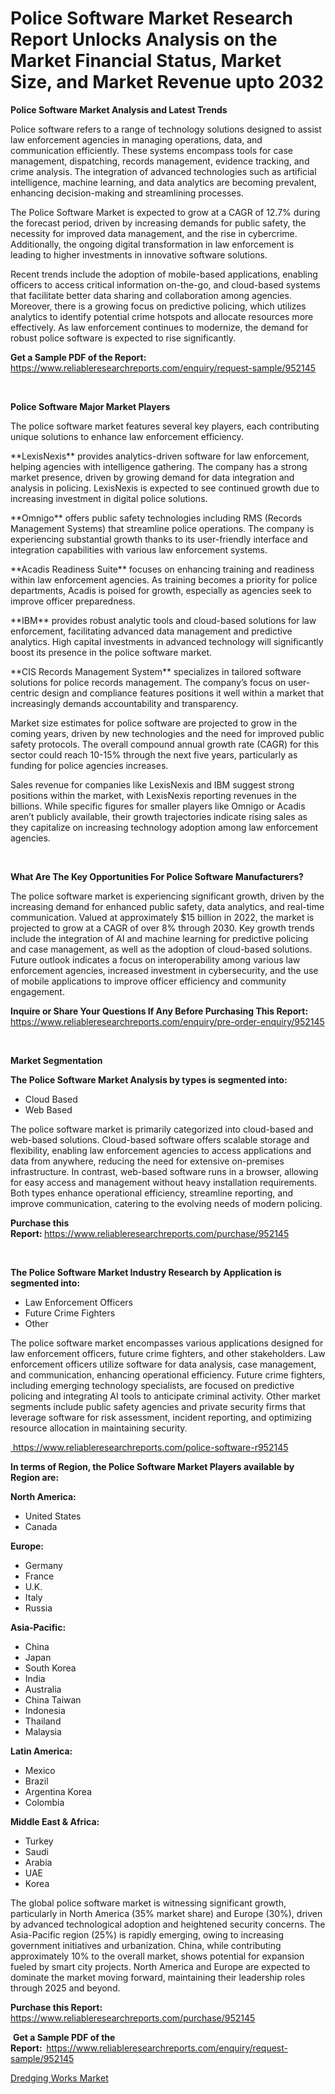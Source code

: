 <p><h1>Police Software Market Research Report Unlocks Analysis on the Market Financial Status, Market Size, and Market Revenue upto 2032</h1></p><p><strong>Police Software Market Analysis and Latest Trends</strong></p>
<p><p>Police software refers to a range of technology solutions designed to assist law enforcement agencies in managing operations, data, and communication efficiently. These systems encompass tools for case management, dispatching, records management, evidence tracking, and crime analysis. The integration of advanced technologies such as artificial intelligence, machine learning, and data analytics are becoming prevalent, enhancing decision-making and streamlining processes.</p><p>The Police Software Market is expected to grow at a CAGR of 12.7% during the forecast period, driven by increasing demands for public safety, the necessity for improved data management, and the rise in cybercrime. Additionally, the ongoing digital transformation in law enforcement is leading to higher investments in innovative software solutions. </p><p>Recent trends include the adoption of mobile-based applications, enabling officers to access critical information on-the-go, and cloud-based systems that facilitate better data sharing and collaboration among agencies. Moreover, there is a growing focus on predictive policing, which utilizes analytics to identify potential crime hotspots and allocate resources more effectively. As law enforcement continues to modernize, the demand for robust police software is expected to rise significantly.</p></p>
<p><strong>Get a Sample PDF of the Report:&nbsp;</strong> <a href="https://www.reliableresearchreports.com/enquiry/request-sample/952145?utm_campaign=2222&utm_medium=2&utm_source=Github&utm_content=ia&utm_term=06032025&utm_id=police-software">https://www.reliableresearchreports.com/enquiry/request-sample/952145</a></p>
<p>&nbsp;</p>
<p><strong>Police Software Major Market Players</strong></p>
<p><p>The police software market features several key players, each contributing unique solutions to enhance law enforcement efficiency. </p><p>**LexisNexis** provides analytics-driven software for law enforcement, helping agencies with intelligence gathering. The company has a strong market presence, driven by growing demand for data integration and analysis in policing. LexisNexis is expected to see continued growth due to increasing investment in digital police solutions.</p><p>**Omnigo** offers public safety technologies including RMS (Records Management Systems) that streamline police operations. The company is experiencing substantial growth thanks to its user-friendly interface and integration capabilities with various law enforcement systems.</p><p>**Acadis Readiness Suite** focuses on enhancing training and readiness within law enforcement agencies. As training becomes a priority for police departments, Acadis is poised for growth, especially as agencies seek to improve officer preparedness.</p><p>**IBM** provides robust analytic tools and cloud-based solutions for law enforcement, facilitating advanced data management and predictive analytics. High capital investments in advanced technology will significantly boost its presence in the police software market.</p><p>**CIS Records Management System** specializes in tailored software solutions for police records management. The company’s focus on user-centric design and compliance features positions it well within a market that increasingly demands accountability and transparency.</p><p>Market size estimates for police software are projected to grow in the coming years, driven by new technologies and the need for improved public safety protocols. The overall compound annual growth rate (CAGR) for this sector could reach 10-15% through the next five years, particularly as funding for police agencies increases.</p><p>Sales revenue for companies like LexisNexis and IBM suggest strong positions within the market, with LexisNexis reporting revenues in the billions. While specific figures for smaller players like Omnigo or Acadis aren’t publicly available, their growth trajectories indicate rising sales as they capitalize on increasing technology adoption among law enforcement agencies.</p></p>
<p>&nbsp;</p>
<p><strong>What Are The Key Opportunities For Police Software Manufacturers?</strong></p>
<p><p>The police software market is experiencing significant growth, driven by the increasing demand for enhanced public safety, data analytics, and real-time communication. Valued at approximately $15 billion in 2022, the market is projected to grow at a CAGR of over 8% through 2030. Key growth trends include the integration of AI and machine learning for predictive policing and case management, as well as the adoption of cloud-based solutions. Future outlook indicates a focus on interoperability among various law enforcement agencies, increased investment in cybersecurity, and the use of mobile applications to improve officer efficiency and community engagement.</p></p>
<p><strong>Inquire or Share Your Questions If Any Before Purchasing This Report:</strong> <a href="https://www.reliableresearchreports.com/enquiry/pre-order-enquiry/952145?utm_campaign=2222&utm_medium=2&utm_source=Github&utm_content=ia&utm_term=06032025&utm_id=police-software">https://www.reliableresearchreports.com/enquiry/pre-order-enquiry/952145</a></p>
<p>&nbsp;</p>
<p><strong>Market Segmentation</strong></p>
<p><strong>The Police Software Market Analysis by types is segmented into:</strong></p>
<p><ul><li>Cloud Based</li><li>Web Based</li></ul></p>
<p><p>The police software market is primarily categorized into cloud-based and web-based solutions. Cloud-based software offers scalable storage and flexibility, enabling law enforcement agencies to access applications and data from anywhere, reducing the need for extensive on-premises infrastructure. In contrast, web-based software runs in a browser, allowing for easy access and management without heavy installation requirements. Both types enhance operational efficiency, streamline reporting, and improve communication, catering to the evolving needs of modern policing.</p></p>
<p><strong>Purchase this Report:&nbsp;</strong><a href="https://www.reliableresearchreports.com/purchase/952145?utm_campaign=2222&utm_medium=2&utm_source=Github&utm_content=ia&utm_term=06032025&utm_id=police-software">https://www.reliableresearchreports.com/purchase/952145</a></p>
<p>&nbsp;</p>
<p><strong>The Police Software Market Industry Research by Application is segmented into:</strong></p>
<p><ul><li>Law Enforcement Officers</li><li>Future Crime Fighters</li><li>Other</li></ul></p>
<p><p>The police software market encompasses various applications designed for law enforcement officers, future crime fighters, and other stakeholders. Law enforcement officers utilize software for data analysis, case management, and communication, enhancing operational efficiency. Future crime fighters, including emerging technology specialists, are focused on predictive policing and integrating AI tools to anticipate criminal activity. Other market segments include public safety agencies and private security firms that leverage software for risk assessment, incident reporting, and optimizing resource allocation in maintaining security.</p></p>
<p><a href="https://www.reliableresearchreports.com/police-software-r952145?utm_campaign=2222&utm_medium=2&utm_source=Github&utm_content=ia&utm_term=06032025&utm_id=police-software">&nbsp;https://www.reliableresearchreports.com/police-software-r952145</a></p>
<p><strong>In terms of Region, the Police Software Market Players available by Region are:</strong></p>
<p>
    <p> <strong> North America: </strong>
        <ul>
            <li>United States</li>
            <li>Canada</li>
        </ul>
        </p> 
    <p> <strong> Europe: </strong>
        <ul>
            <li>Germany</li>
            <li>France</li>
            <li>U.K.</li>
            <li>Italy</li>
            <li>Russia</li>
        </ul>
        </p> 
    <p> <strong> Asia-Pacific: </strong>
        <ul>
            <li>China</li>
            <li>Japan</li>
            <li>South Korea</li>
            <li>India</li>
            <li>Australia</li>
            <li>China Taiwan</li>
            <li>Indonesia</li>
            <li>Thailand</li>
            <li>Malaysia</li>
        </ul>
        </p> 
    <p> <strong> Latin America: </strong>
        <ul>
            <li>Mexico</li>
            <li>Brazil</li>
            <li>Argentina Korea</li>
            <li>Colombia</li>
        </ul>
        </p> 
    <p> <strong> Middle East & Africa: </strong>
        <ul>
            <li>Turkey</li>
            <li>Saudi</li>
            <li>Arabia</li>
            <li>UAE</li>
            <li>Korea</li>
        </ul>
    </p>
    </p>
<p><p>The global police software market is witnessing significant growth, particularly in North America (35% market share) and Europe (30%), driven by advanced technological adoption and heightened security concerns. The Asia-Pacific region (25%) is rapidly emerging, owing to increasing government initiatives and urbanization. China, while contributing approximately 10% to the overall market, shows potential for expansion fueled by smart city projects. North America and Europe are expected to dominate the market moving forward, maintaining their leadership roles through 2025 and beyond.</p></p>
<p><strong>Purchase this Report: </strong><a href="https://www.reliableresearchreports.com/purchase/952145?utm_campaign=2222&utm_medium=2&utm_source=Github&utm_content=ia&utm_term=06032025&utm_id=police-software">https://www.reliableresearchreports.com/purchase/952145</a></p>
<p>&nbsp;<strong>Get a Sample PDF of the Report:&nbsp;&nbsp;</strong><a href="https://www.reliableresearchreports.com/enquiry/request-sample/952145?utm_campaign=2222&utm_medium=2&utm_source=Github&utm_content=ia&utm_term=06032025&utm_id=police-software">https://www.reliableresearchreports.com/enquiry/request-sample/952145</a></p>
<p><strong></strong></p>
<p><p><a href="https://github.com/SamiaChowdhury801/Market-Research-Report-List-1/blob/main/dredging-works-market.md?utm_campaign=2222&utm_medium=2&utm_source=Github&utm_content=ia&utm_term=06032025&utm_id=police-software">Dredging Works Market</a></p></p>